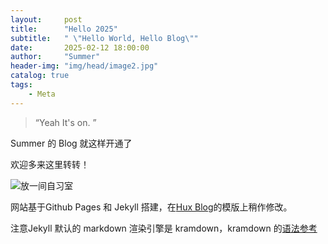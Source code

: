 ```yaml
---
layout:     post
title:      "Hello 2025"
subtitle:   " \"Hello World, Hello Blog\""
date:       2025-02-12 18:00:00
author:     "Summer"
header-img: "img/head/image2.jpg"
catalog: true
tags:
    - Meta
---
```


> “Yeah It's on. ”

Summer 的 Blog 就这样开通了

欢迎多来这里转转！

![放一间自习室](https://zzh123-1325455460.cos.ap-nanjing.myqcloud.com/image1.jpg)

网站基于Github Pages 和 Jekyll 搭建，在[Hux Blog](https://github.com/Huxpro/huxpro.github.io)的模版上稍作修改。



注意Jekyll 默认的 markdown 渲染引擎是 kramdown，kramdown 的[语法参考](https://kramdown.gettalong.org/syntax.html#links-and-images) 